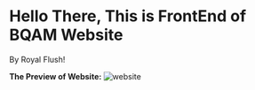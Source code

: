 <h1>Hello There, This is FrontEnd of BQAM Website</h1>
<p>By Royal Flush!</p>

<strong>The Preview of Website:</strong>
![website](https://github.com/idn-ujikom-royal-flush/bqam-frontend/assets/110365675/f9e6e2ba-4df2-4e8c-964d-5595556f3631)
